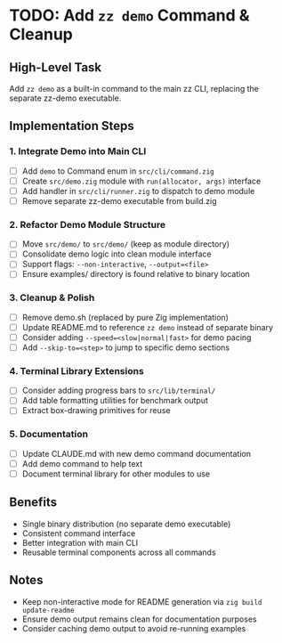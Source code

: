 # TODO: Add `zz demo` Command & Cleanup

## High-Level Task
Add `zz demo` as a built-in command to the main zz CLI, replacing the separate zz-demo executable.

## Implementation Steps

### 1. Integrate Demo into Main CLI
- [ ] Add `demo` to Command enum in `src/cli/command.zig`
- [ ] Create `src/demo.zig` module with `run(allocator, args)` interface
- [ ] Add handler in `src/cli/runner.zig` to dispatch to demo module
- [ ] Remove separate zz-demo executable from build.zig

### 2. Refactor Demo Module Structure
- [ ] Move `src/demo/` to `src/demo/` (keep as module directory)
- [ ] Consolidate demo logic into clean module interface
- [ ] Support flags: `--non-interactive`, `--output=<file>`
- [ ] Ensure examples/ directory is found relative to binary location

### 3. Cleanup & Polish
- [ ] Remove demo.sh (replaced by pure Zig implementation)
- [ ] Update README.md to reference `zz demo` instead of separate binary
- [ ] Consider adding `--speed=<slow|normal|fast>` for demo pacing
- [ ] Add `--skip-to=<step>` to jump to specific demo sections

### 4. Terminal Library Extensions
- [ ] Consider adding progress bars to `src/lib/terminal/`
- [ ] Add table formatting utilities for benchmark output
- [ ] Extract box-drawing primitives for reuse

### 5. Documentation
- [ ] Update CLAUDE.md with new demo command documentation
- [ ] Add demo command to help text
- [ ] Document terminal library for other modules to use

## Benefits
- Single binary distribution (no separate demo executable)
- Consistent command interface
- Better integration with main CLI
- Reusable terminal components across all commands

## Notes
- Keep non-interactive mode for README generation via `zig build update-readme`
- Ensure demo output remains clean for documentation purposes
- Consider caching demo output to avoid re-running examples
